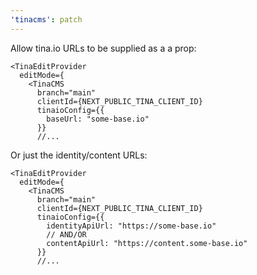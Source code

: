 ```yaml
---
'tinacms': patch
---
```


Allow tina.io URLs to be supplied as a a prop:

```tsx
<TinaEditProvider
  editMode={
    <TinaCMS
      branch="main"
      clientId={NEXT_PUBLIC_TINA_CLIENT_ID}
      tinaioConfig={{
        baseUrl: "some-base.io"
      }}
      //...
```

Or just the identity/content URLs:

```tsx
<TinaEditProvider
  editMode={
    <TinaCMS
      branch="main"
      clientId={NEXT_PUBLIC_TINA_CLIENT_ID}
      tinaioConfig={{
        identityApiUrl: "https://some-base.io"
        // AND/OR
        contentApiUrl: "https://content.some-base.io"
      }}
      //...
```
